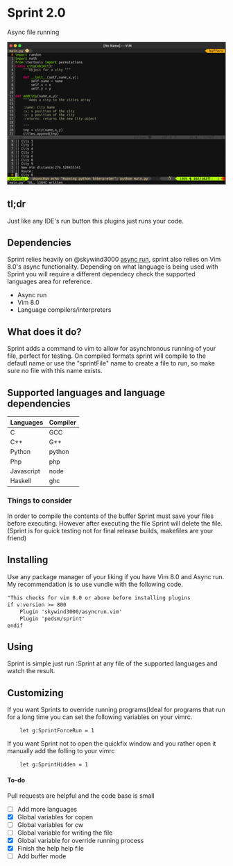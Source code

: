 # Sprint 2.0
Async file running


![Screenshot](doc/pic1.png)
## tl;dr
Just like any IDE's run button this plugins just runs your code.

## Dependencies
Sprint relies heavily on @skywind3000 [async run](https://github.com/skywind3000/asyncrun.vim), sprint also relies on Vim 8.0's async functionality. Depending on what language is being used with Sprint you will require a different dependecy check the supported languages area for reference.

- Async run
- Vim 8.0
- Language compilers/interpreters

## What does it do?
Sprint adds a command to vim to allow for asynchronous running of your file, perfect for testing. On compiled formats sprint will compile to the defautl name or use the "sprintFile" name to create a file to run, so make sure no file with this name exists.

## Supported languages and language dependencies

|Languages  | Compiler|
|-----------|---------|
|C          |GCC      |
|C++        |G++      |
|Python     |python   |
|Php        |php      |
|Javascript |node     |
|Haskell    |ghc      |

### Things to consider
In order to compile the contents of the buffer Sprint must save your files before executing. However after executing the file Sprint will delete the file.(Sprint is for quick testing not for final release builds, makefiles are your friend)

## Installing
Use any package manager of your liking if you have Vim 8.0 and Async run. My recommendation is to use vundle with the following code.
```vimL
"This checks for vim 8.0 or above before installing plugins
if v:version >= 800
    Plugin 'skywind3000/asyncrun.vim'
    Plugin 'pedsm/sprint'
endif
```

## Using
Sprint is simple just run :Sprint at any file of the supported languages and watch the result.

## Customizing
If you want Sprints to override running programs(Ideal for programs that run for a long time you can set the following variables on your vimrc.
``` vimL
    let g:SprintForceRun = 1
```
If you want Sprint not to open the quickfix window and you rather open it manually add the folling to your vimrc
``` vimL
    let g:SprintHidden = 1
```


#### To-do
Pull requests are helpful and the code base is small
  - [ ] Add more languages
  - [x] Global variables for copen
  - [ ] Global variables for cw
  - [ ] Global variable for writing the file
  - [x] Global variable for override running process
  - [x] Finish the help help file
  - [ ] Add buffer mode
